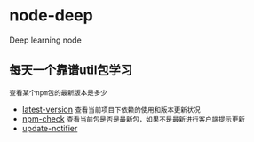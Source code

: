# node-deep
Deep learning node

## 每天一个靠谱util包学习
`查看某个npm包的最新版本是多少`
- [latest-version](https://www.npmjs.com/package/latest-version)
`查看当前项目下依赖的使用和版本更新状况`
- [npm-check](https://www.npmjs.com/package/npm-check)
`查看当前包是否是最新包，如果不是最新进行客户端提示更新`
- [update-notifier](https://zxljack.com/2019/03/update-notifier/)


